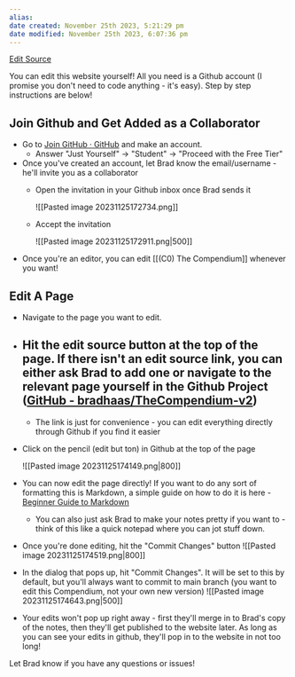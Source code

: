 ```yaml
---
alias: 
date created: November 25th 2023, 5:21:29 pm
date modified: November 25th 2023, 6:07:36 pm
---
```

[Edit Source](https://github.com/bradhaas/TheCompendium-v2/blob/main/Guide%20to%20Editing%20The%20Compendium.md)

You can edit this website yourself! All you need is a Github account (I promise you don't need to code anything - it's easy). Step by step instructions are below!

## Join Github and Get Added as a Collaborator
- Go to [Join GitHub · GitHub](https://github.com/signup?source=login) and make an account.
	- Answer "Just Yourself" -> "Student" -> "Proceed with the Free Tier"
- Once you've created an account, let Brad know the email/username - he'll invite you as a collaborator
	- Open the invitation in your Github inbox once Brad sends it

		![[Pasted image 20231125172734.png]]
	- Accept the invitation

		 ![[Pasted image 20231125172911.png|500]]
- Once you're an editor, you can edit [[(C0) The Compendium]] whenever you want!

## Edit A Page
- Navigate to the page you want to edit.
- Hit the edit source button at the top of the page. If there isn't an edit source link, you can either ask Brad to add one or navigate to the relevant page yourself in the Github Project ([GitHub - bradhaas/TheCompendium-v2](https://github.com/bradhaas/TheCompendium-v2))
	- 
	- The link is just for convenience - you can edit everything directly through Github if you find it easier
- Click on the pencil (edit but ton) in Github at the top of the page

	![[Pasted image 20231125174149.png|800]]
- You can now edit the page directly! If you want to do any sort of formatting this is Markdown, a simple guide on how to do it is here - [Beginner Guide to Markdown](https://medium.com/@itsjzt/beginner-guide-to-markdown-229adce30074)
	- You can also just ask Brad to make your notes pretty if you want to - think of this like a quick notepad where you can jot stuff down.
- Once you're done editing, hit the "Commit Changes" button
	![[Pasted image 20231125174519.png|800]]
- In the dialog that pops up, hit "Commit Changes". It will be set to this by default, but you'll always want to commit to main branch (you want to edit this Compendium, not your own new version)
	![[Pasted image 20231125174643.png|500]]
- Your edits won't pop up right away - first they'll merge in to Brad's copy of the notes, then they'll get published to the website later. As long as you can see your edits in github, they'll pop in to the website in not too long!

Let Brad know if you have any questions or issues!
